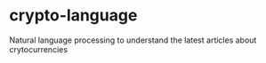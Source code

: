 # crypto-language
Natural language processing to understand the latest articles about crytocurrencies
